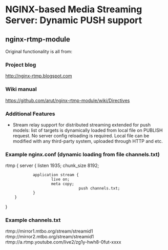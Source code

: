 # NGINX-based Media Streaming Server: Dynamic PUSH support
## nginx-rtmp-module

Original functionality is all from:

### Project blog

  http://nginx-rtmp.blogspot.com

### Wiki manual

  https://github.com/arut/nginx-rtmp-module/wiki/Directives

### Additional Features

* Stream relay support for distributed
  streaming extended for push models: list of targets is dynamically loaded from local file on PUBLISH request. No server config reloading is required. Local file can be modified with any third-party system, uploaded through HTTP and etc.

### Example nginx.conf (dynamic loading from file channels.txt)

rtmp {
        server {
                listen 1935;
                chunk_size 8192;

                application stream {
                        live on;
                        meta copy;
            						push channels.txt;
                }
        }
}

### Example channels.txt

rtmp://mirror1.mtbo.org/stream/streamid1
rtmp://mirror2.mtbo.org/stream/streamid1
rtmp://a.rtmp.youtube.com/live2/zg1y-hwh8-0fut-xxxx

